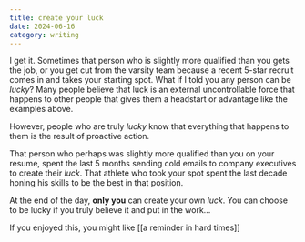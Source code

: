 ```yaml
---
title: create your luck
date: 2024-06-16
category: writing
---
```


I get it. Sometimes that person who is slightly more qualified than you gets the job, or you get cut from the varsity team because a recent 5-star recruit comes in and takes your starting spot. What if I told you any person can be _lucky_? Many people believe that luck is an external uncontrollable force that happens to other people that gives them a headstart or advantage like the examples above.

However, people who are truly _lucky_ know that everything that happens to them is the result of proactive action.

That person who perhaps was slightly more qualified than you on your resume, spent the last 5 months sending cold emails to company executives to create their _luck_. That athlete who took your spot spent the last decade honing his skills to be the best in that position.

At the end of the day, **only you** can create your own _luck_. You can choose to be lucky if you truly believe it and put in the work...

If you enjoyed this, you might like [[a reminder in hard times]]
